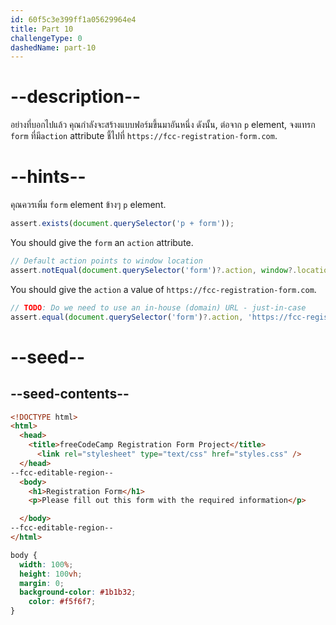 ```yaml
---
id: 60f5c3e399ff1a05629964e4
title: Part 10
challengeType: 0
dashedName: part-10
---
```


# --description--

อย่างที่บอกไปแล้ว คุณกำลังจะสร้างแบบฟอร์มขึ้นมาอันหนึ่ง
ดังนั้น, ต่อจาก `p` element, จงแทรก `form` ที่มี`action` attribute ชี้ไปที่ `https://fcc-registration-form.com`.

# --hints--

คุณควรเพิ่ม `form` element ข้างๆ `p` element.

```js
assert.exists(document.querySelector('p + form'));
```

You should give the `form` an `action` attribute.

```js
// Default action points to window location
assert.notEqual(document.querySelector('form')?.action, window?.location?.href);
```

You should give the `action` a value of `https://fcc-registration-form.com`.

```js
// TODO: Do we need to use an in-house (domain) URL - just-in-case
assert.equal(document.querySelector('form')?.action, 'https://fcc-registration-form.com/');
```

# --seed--

## --seed-contents--

```html
<!DOCTYPE html>
<html>
  <head>
    <title>freeCodeCamp Registration Form Project</title>
	  <link rel="stylesheet" type="text/css" href="styles.css" />
  </head>
--fcc-editable-region--
  <body>
    <h1>Registration Form</h1>
    <p>Please fill out this form with the required information</p>

  </body>
--fcc-editable-region--
</html>
```

```css
body {
  width: 100%;
  height: 100vh;
  margin: 0;
  background-color: #1b1b32;
	color: #f5f6f7;
}
```
